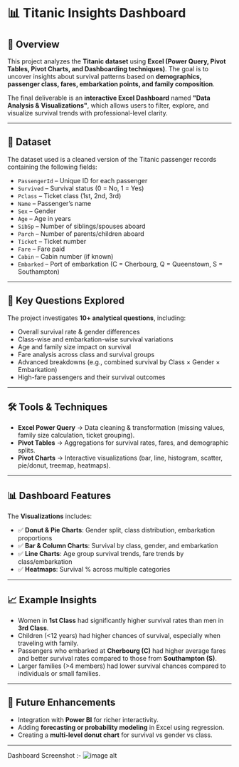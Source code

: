 # 📊 Titanic Insights Dashboard

## 📌 Overview

This project analyzes the **Titanic dataset** using **Excel (Power Query, Pivot Tables, Pivot Charts, and Dashboarding techniques)**. The goal is to uncover insights about survival patterns based on **demographics, passenger class, fares, embarkation points, and family composition**.

The final deliverable is an **interactive Excel Dashboard** named **"Data Analysis & Visualizations"**, which allows users to filter, explore, and visualize survival trends with professional-level clarity.

---

## 📂 Dataset

The dataset used is a cleaned version of the Titanic passenger records containing the following fields:

* `PassengerId` – Unique ID for each passenger
* `Survived` – Survival status (0 = No, 1 = Yes)
* `Pclass` – Ticket class (1st, 2nd, 3rd)
* `Name` – Passenger’s name
* `Sex` – Gender
* `Age` – Age in years
* `SibSp` – Number of siblings/spouses aboard
* `Parch` – Number of parents/children aboard
* `Ticket` – Ticket number
* `Fare` – Fare paid
* `Cabin` – Cabin number (if known)
* `Embarked` – Port of embarkation (C = Cherbourg, Q = Queenstown, S = Southampton)

---

## 🎯 Key Questions Explored

The project investigates **10+ analytical questions**, including:

* Overall survival rate & gender differences
* Class-wise and embarkation-wise survival variations
* Age and family size impact on survival
* Fare analysis across class and survival groups
* Advanced breakdowns (e.g., combined survival by Class × Gender × Embarkation)
* High-fare passengers and their survival outcomes

---

## 🛠️ Tools & Techniques

* **Excel Power Query** → Data cleaning & transformation (missing values, family size calculation, ticket grouping).
* **Pivot Tables** → Aggregations for survival rates, fares, and demographic splits.
* **Pivot Charts** → Interactive visualizations (bar, line, histogram, scatter, pie/donut, treemap, heatmaps).

---

## 📊 Dashboard Features

The **Visualizations** includes:

* ✅ **Donut & Pie Charts**: Gender split, class distribution, embarkation proportions
* ✅ **Bar & Column Charts**: Survival by class, gender, and embarkation
* ✅ **Line Charts**: Age group survival trends, fare trends by class/embarkation
* ✅ **Heatmaps**: Survival % across multiple categories

---

## 📈 Example Insights

* Women in **1st Class** had significantly higher survival rates than men in **3rd Class**.
* Children (<12 years) had higher chances of survival, especially when traveling with family.
* Passengers who embarked at **Cherbourg (C)** had higher average fares and better survival rates compared to those from **Southampton (S)**.
* Larger families (>4 members) had lower survival chances compared to individuals or small families.

---

## 🚀 Future Enhancements

* Integration with **Power BI** for richer interactivity.
* Adding **forecasting or probability modeling** in Excel using regression.
* Creating a **multi-level donut chart** for survival vs gender vs class.

---

Dashboard Screenshot :-
![image alt]([https://github.com/Vikas-Sajwan/Air_Crashes_Analysis-SQL-Power-Bi/blob/3ff4a6425c88e3ee4cc14dd9e056d4fda1129bd7/Screenshot%201.png](https://github.com/Vikas-Sajwan/Titanic_Crash_Analysis-Excel/blob/5f357ef86e6d7e8ef7abf5f471950a9ceba2b290/Dashboard%20Screenshot.png))

